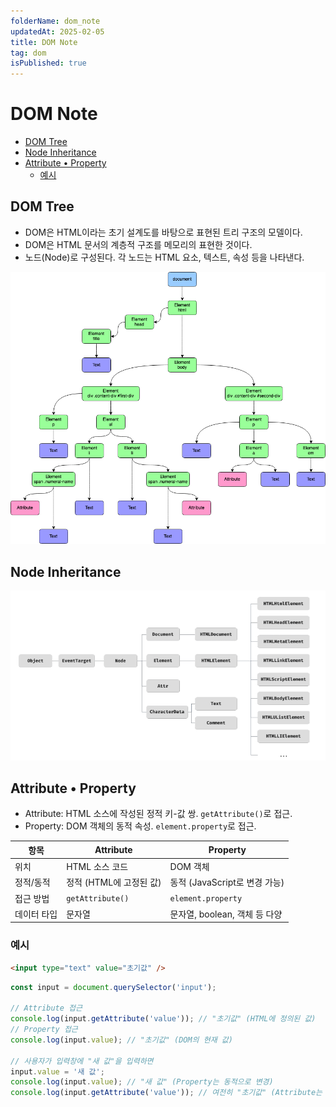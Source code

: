 ```yaml
---
folderName: dom_note
updatedAt: 2025-02-05
title: DOM Note
tag: dom
isPublished: true
---
```


# DOM Note

- [DOM Tree](#dom-tree)
- [Node Inheritance](#node-inheritance)
- [Attribute • Property](#attribute--property)
  - [예시](#예시)

## DOM Tree

- DOM은 HTML이라는 초기 설계도를 바탕으로 표현된 트리 구조의 모델이다.
- DOM은 HTML 문서의 계층적 구조를 메모리의 표현한 것이다.
- 노드(Node)로 구성된다. 각 노드는 HTML 요소, 텍스트, 속성 등을 나타낸다.

![img](images/dom_tree.png)

## Node Inheritance

![img](images/node_inheritance.png)

## Attribute • Property

- Attribute: HTML 소스에 작성된 정적 키-값 쌍. `getAttribute()`로 접근.
- Property: DOM 객체의 동적 속성. `element.property`로 접근.

| 항목        | Attribute               | Property                      |
| ----------- | ----------------------- | ----------------------------- |
| 위치        | HTML 소스 코드          | DOM 객체                      |
| 정적/동적   | 정적 (HTML에 고정된 값) | 동적 (JavaScript로 변경 가능) |
| 접근 방법   | `getAttribute()`        | `element.property`            |
| 데이터 타입 | 문자열                  | 문자열, boolean, 객체 등 다양 |

### 예시

```html
<input type="text" value="초기값" />
```

```ts
const input = document.querySelector('input');

// Attribute 접근
console.log(input.getAttribute('value')); // "초기값" (HTML에 정의된 값)
// Property 접근
console.log(input.value); // "초기값" (DOM의 현재 값)

// 사용자가 입력창에 "새 값"을 입력하면
input.value = '새 값';
console.log(input.value); // "새 값" (Property는 동적으로 변경)
console.log(input.getAttribute('value')); // 여전히 "초기값" (Attribute는 정적)
```
